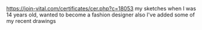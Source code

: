 https://join-vital.com/certificates/cer.php?c=18053
my sketches when I was 14 years old, wanted to become a fashion designer 
also I've added some of my recent drawings 
